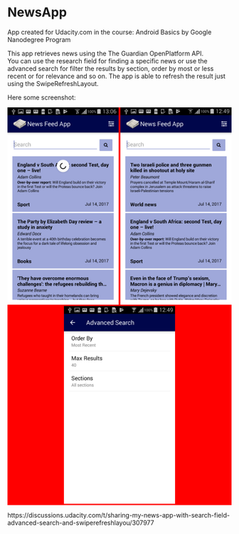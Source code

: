 # NewsApp
App created for Udacity.com in the course: Android Basics by Google Nanodegree Program

This app retrieves news using the The Guardian OpenPlatform API.<br>
You can use the research field for finding a specific news or use the advanced search for filter the results by section, order by most or less recent or for relevance and so on.
The app is able to refresh the result just using the SwipeRefreshLayout.

Here some screenshot:
<p align="center" style="background-color:red;">
  <img src="Screenshot_2017-07-14-13-06-24.png" width="250"/>
  <img src="Screenshot_2017-07-14-12-49-22.png" width="250"/>
  <img src="Screenshot_2017-07-14-12-49-45.png" width="250"/>
</p>
https://discussions.udacity.com/t/sharing-my-news-app-with-search-field-advanced-search-and-swiperefreshlayou/307977
